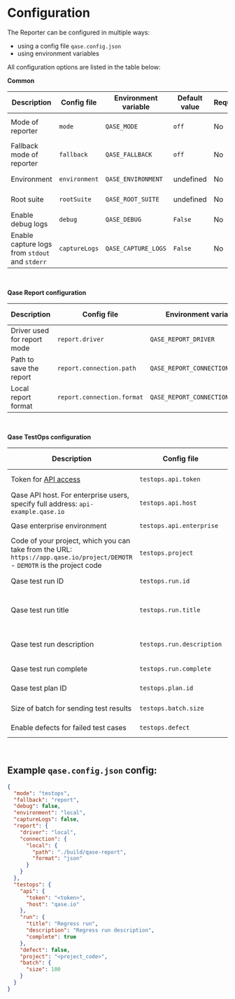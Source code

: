 # Configuration

The Reporter can be configured in multiple ways:

- using a config file `qase.config.json`
- using environment variables

All configuration options are listed in the table below:


**Common**

| Description                                    | Config file   | Environment variable | Default value | Required | Possible values            |
|------------------------------------------------|---------------|----------------------|---------------|----------|----------------------------|
| Mode of reporter                               | `mode`        | `QASE_MODE`          | `off`         | No       | `testops`, `report`, `off` |
| Fallback mode of reporter                      | `fallback`    | `QASE_FALLBACK`      | `off`         | No       | `testops`, `report`, `off` |
| Environment                                    | `environment` | `QASE_ENVIRONMENT`   | undefined     | No       | Any string                 |
| Root suite                                     | `rootSuite`   | `QASE_ROOT_SUITE`    | undefined     | No       | Any string                 |
| Enable debug logs                              | `debug`       | `QASE_DEBUG`         | `False`       | No       | `True`, `False`            |
| Enable capture logs from `stdout` and `stderr` | `captureLogs` | `QASE_CAPTURE_LOGS`  | `False`       | No       | `True`, `False`            |

<br>

**Qase Report configuration**

| Description                 | Config file                | Environment variable            | Default value         | Required | Possible values |
|-----------------------------|----------------------------|---------------------------------|-----------------------|----------|-----------------|
| Driver used for report mode | `report.driver`            | `QASE_REPORT_DRIVER`            | `local`               | No       | `local`         |
| Path to save the report     | `report.connection.path`   | `QASE_REPORT_CONNECTION_PATH`   | `./build/qase-report` |          |                 |
| Local report format         | `report.connection.format` | `QASE_REPORT_CONNECTION_FORMAT` | `json`                |          | `json`, `jsonp` |

<br>

**Qase TestOps configuration**

| Description                                                                                                                | Config file               | Environment variable           | Default value                           | Required | Possible values |
|----------------------------------------------------------------------------------------------------------------------------|---------------------------|--------------------------------|-----------------------------------------|----------|-----------------|
| Token for [API access](https://developers.qase.io/#authentication)                                                         | `testops.api.token`       | `QASE_TESTOPS_API_TOKEN`       | undefined                               | Yes      | Any string      |
| Qase API host. For enterprise users, specify full address: `api-example.qase.io`                                           | `testops.api.host`        | `QASE_TESTOPS_API_HOST`        | `qase.io`                               | No       | Any string      |
| Qase enterprise environment                                                                                                | `testops.api.enterprise`  | `QASE_TESTOPS_API_ENTERPRISE`  | `False`                                 | No       | `True`, `False` |
| Code of your project, which you can take from the URL: `https://app.qase.io/project/DEMOTR` - `DEMOTR` is the project code | `testops.project`         | `QASE_TESTOPS_PROJECT`         | undefined                               | Yes      | Any string      |
| Qase test run ID                                                                                                           | `testops.run.id`          | `QASE_TESTOPS_RUN_ID`          | undefined                               | No       | Any integer     |
| Qase test run title                                                                                                        | `testops.run.title`       | `QASE_TESTOPS_RUN_TITLE`       | `Automated run <Current date and time>` | No       | Any string      |
| Qase test run description                                                                                                  | `testops.run.description` | `QASE_TESTOPS_RUN_DESCRIPTION` | `<Framework name> automated run`        | No       | Any string      |
| Qase test run complete                                                                                                     | `testops.run.complete`    | `QASE_TESTOPS_RUN_COMPLETE`    | `True`                                  |          | `True`, `False` |
| Qase test plan ID                                                                                                          | `testops.plan.id`         | `QASE_TESTOPS_PLAN_ID`         | undefined                               | No       | Any integer     |
| Size of batch for sending test results                                                                                     | `testops.batch.size`      | `QASE_TESTOPS_BATCH_SIZE`      | `200`                                   | No       | Any integer     |
| Enable defects for failed test cases                                                                                       | `testops.defect`          | `QASE_TESTOPS_DEFECT`          | `False`                                 | No       | `True`, `False` |

<br>

## Example `qase.config.json` config:

```json
{
  "mode": "testops",
  "fallback": "report",
  "debug": false,
  "environment": "local",
  "captureLogs": false,
  "report": {
    "driver": "local",
    "connection": {
      "local": {
        "path": "./build/qase-report",
        "format": "json"
      }
    }
  },
  "testops": {
    "api": {
      "token": "<token>",
      "host": "qase.io"
    },
    "run": {
      "title": "Regress run",
      "description": "Regress run description",
      "complete": true
    },
    "defect": false,
    "project": "<project_code>",
    "batch": {
      "size": 100
    }
  }
}
```
